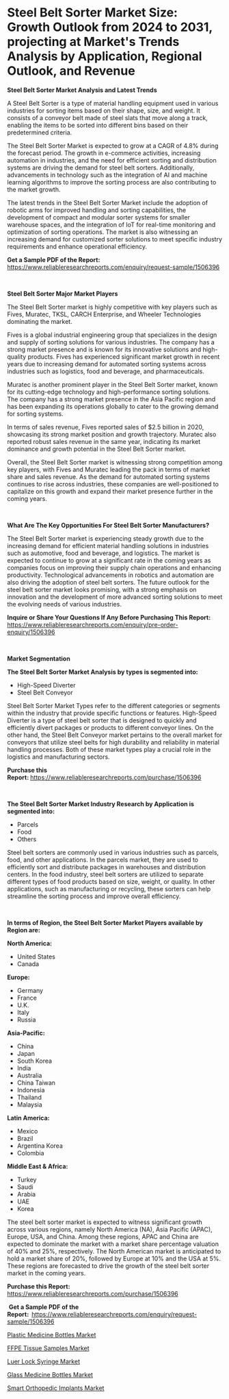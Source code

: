 <p><h1>Steel Belt Sorter Market Size: Growth Outlook from 2024 to 2031, projecting at Market's Trends Analysis by Application, Regional Outlook, and Revenue</h1></p><p><strong>Steel Belt Sorter Market Analysis and Latest Trends</strong></p>
<p><p>A Steel Belt Sorter is a type of material handling equipment used in various industries for sorting items based on their shape, size, and weight. It consists of a conveyor belt made of steel slats that move along a track, enabling the items to be sorted into different bins based on their predetermined criteria.</p><p>The Steel Belt Sorter Market is expected to grow at a CAGR of 4.8% during the forecast period. The growth in e-commerce activities, increasing automation in industries, and the need for efficient sorting and distribution systems are driving the demand for steel belt sorters. Additionally, advancements in technology such as the integration of AI and machine learning algorithms to improve the sorting process are also contributing to the market growth.</p><p>The latest trends in the Steel Belt Sorter Market include the adoption of robotic arms for improved handling and sorting capabilities, the development of compact and modular sorter systems for smaller warehouse spaces, and the integration of IoT for real-time monitoring and optimization of sorting operations. The market is also witnessing an increasing demand for customized sorter solutions to meet specific industry requirements and enhance operational efficiency.</p></p>
<p><strong>Get a Sample PDF of the Report:&nbsp;</strong> <a href="https://www.reliableresearchreports.com/enquiry/request-sample/1506396">https://www.reliableresearchreports.com/enquiry/request-sample/1506396</a></p>
<p>&nbsp;</p>
<p><strong>Steel Belt Sorter Major Market Players</strong></p>
<p><p>The Steel Belt Sorter market is highly competitive with key players such as Fives, Muratec, TKSL, CARCH Enterprise, and Wheeler Technologies dominating the market. </p><p>Fives is a global industrial engineering group that specializes in the design and supply of sorting solutions for various industries. The company has a strong market presence and is known for its innovative solutions and high-quality products. Fives has experienced significant market growth in recent years due to increasing demand for automated sorting systems across industries such as logistics, food and beverage, and pharmaceuticals.</p><p>Muratec is another prominent player in the Steel Belt Sorter market, known for its cutting-edge technology and high-performance sorting solutions. The company has a strong market presence in the Asia Pacific region and has been expanding its operations globally to cater to the growing demand for sorting systems.</p><p>In terms of sales revenue, Fives reported sales of $2.5 billion in 2020, showcasing its strong market position and growth trajectory. Muratec also reported robust sales revenue in the same year, indicating its market dominance and growth potential in the Steel Belt Sorter market.</p><p>Overall, the Steel Belt Sorter market is witnessing strong competition among key players, with Fives and Muratec leading the pack in terms of market share and sales revenue. As the demand for automated sorting systems continues to rise across industries, these companies are well-positioned to capitalize on this growth and expand their market presence further in the coming years.</p></p>
<p>&nbsp;</p>
<p><strong>What Are The Key Opportunities For Steel Belt Sorter Manufacturers?</strong></p>
<p><p>The Steel Belt Sorter market is experiencing steady growth due to the increasing demand for efficient material handling solutions in industries such as automotive, food and beverage, and logistics. The market is expected to continue to grow at a significant rate in the coming years as companies focus on improving their supply chain operations and enhancing productivity. Technological advancements in robotics and automation are also driving the adoption of steel belt sorters. The future outlook for the steel belt sorter market looks promising, with a strong emphasis on innovation and the development of more advanced sorting solutions to meet the evolving needs of various industries.</p></p>
<p><strong>Inquire or Share Your Questions If Any Before Purchasing This Report:</strong> <a href="https://www.reliableresearchreports.com/enquiry/pre-order-enquiry/1506396">https://www.reliableresearchreports.com/enquiry/pre-order-enquiry/1506396</a></p>
<p>&nbsp;</p>
<p><strong>Market Segmentation</strong></p>
<p><strong>The Steel Belt Sorter Market Analysis by types is segmented into:</strong></p>
<p><ul><li>High-Speed Diverter</li><li>Steel Belt Conveyor</li></ul></p>
<p><p>Steel Belt Sorter Market Types refer to the different categories or segments within the industry that provide specific functions or features. High-Speed Diverter is a type of steel belt sorter that is designed to quickly and efficiently divert packages or products to different conveyor lines. On the other hand, the Steel Belt Conveyor market pertains to the overall market for conveyors that utilize steel belts for high durability and reliability in material handling processes. Both of these market types play a crucial role in the logistics and manufacturing sectors.</p></p>
<p><strong>Purchase this Report:&nbsp;</strong><a href="https://www.reliableresearchreports.com/purchase/1506396">https://www.reliableresearchreports.com/purchase/1506396</a></p>
<p>&nbsp;</p>
<p><strong>The Steel Belt Sorter Market Industry Research by Application is segmented into:</strong></p>
<p><ul><li>Parcels</li><li>Food</li><li>Others</li></ul></p>
<p><p>Steel belt sorters are commonly used in various industries such as parcels, food, and other applications. In the parcels market, they are used to efficiently sort and distribute packages in warehouses and distribution centers. In the food industry, steel belt sorters are utilized to separate different types of food products based on size, weight, or quality. In other applications, such as manufacturing or recycling, these sorters can help streamline the sorting process and improve overall efficiency.</p></p>
<p>&nbsp;</p>
<p><strong>In terms of Region, the Steel Belt Sorter Market Players available by Region are:</strong></p>
<p>
    <p> <strong> North America: </strong>
        <ul>
            <li>United States</li>
            <li>Canada</li>
        </ul>
        </p> 
    <p> <strong> Europe: </strong>
        <ul>
            <li>Germany</li>
            <li>France</li>
            <li>U.K.</li>
            <li>Italy</li>
            <li>Russia</li>
        </ul>
        </p> 
    <p> <strong> Asia-Pacific: </strong>
        <ul>
            <li>China</li>
            <li>Japan</li>
            <li>South Korea</li>
            <li>India</li>
            <li>Australia</li>
            <li>China Taiwan</li>
            <li>Indonesia</li>
            <li>Thailand</li>
            <li>Malaysia</li>
        </ul>
        </p> 
    <p> <strong> Latin America: </strong>
        <ul>
            <li>Mexico</li>
            <li>Brazil</li>
            <li>Argentina Korea</li>
            <li>Colombia</li>
        </ul>
        </p> 
    <p> <strong> Middle East & Africa: </strong>
        <ul>
            <li>Turkey</li>
            <li>Saudi</li>
            <li>Arabia</li>
            <li>UAE</li>
            <li>Korea</li>
        </ul>
    </p>
    </p>
<p><p>The steel belt sorter market is expected to witness significant growth across various regions, namely North America (NA), Asia Pacific (APAC), Europe, USA, and China. Among these regions, APAC and China are expected to dominate the market with a market share percentage valuation of 40% and 25%, respectively. The North American market is anticipated to hold a market share of 20%, followed by Europe at 10% and the USA at 5%. These regions are forecasted to drive the growth of the steel belt sorter market in the coming years.</p></p>
<p><strong>Purchase this Report: </strong><a href="https://www.reliableresearchreports.com/purchase/1506396">https://www.reliableresearchreports.com/purchase/1506396</a></p>
<p>&nbsp;<strong>Get a Sample PDF of the Report:&nbsp;&nbsp;</strong><a href="https://www.reliableresearchreports.com/enquiry/request-sample/1506396">https://www.reliableresearchreports.com/enquiry/request-sample/1506396</a></p>
<p><strong></strong></p>
<p><p><a href="https://medium.com/@sainreportprime/plastic-medicine-bottles-market-insights-into-market-cagr-market-trends-and-growth-strategies-430090f54d4e">Plastic Medicine Bottles Market</a></p><p><a href="https://medium.com/@sainreportprime/ffpe-tissue-samples-market-size-cagr-trends-2024-2030-8f8c477b8580">FFPE Tissue Samples Market</a></p><p><a href="https://medium.com/@sainreportprime/luer-lock-syringe-market-trends-and-market-analysis-forecasted-for-period-2024-2031-790e30877e44">Luer Lock Syringe Market</a></p><p><a href="https://medium.com/@sainreportprime/glass-medicine-bottles-market-trends-forecast-and-competitive-analysis-to-2031-bd37c8b2bc2d">Glass Medicine Bottles Market</a></p><p><a href="https://medium.com/@sainreportprime/smart-orthopedic-implants-market-report-reveals-the-latest-trends-and-growth-opportunities-of-this-ef2a08de326e">Smart Orthopedic Implants Market</a></p></p>